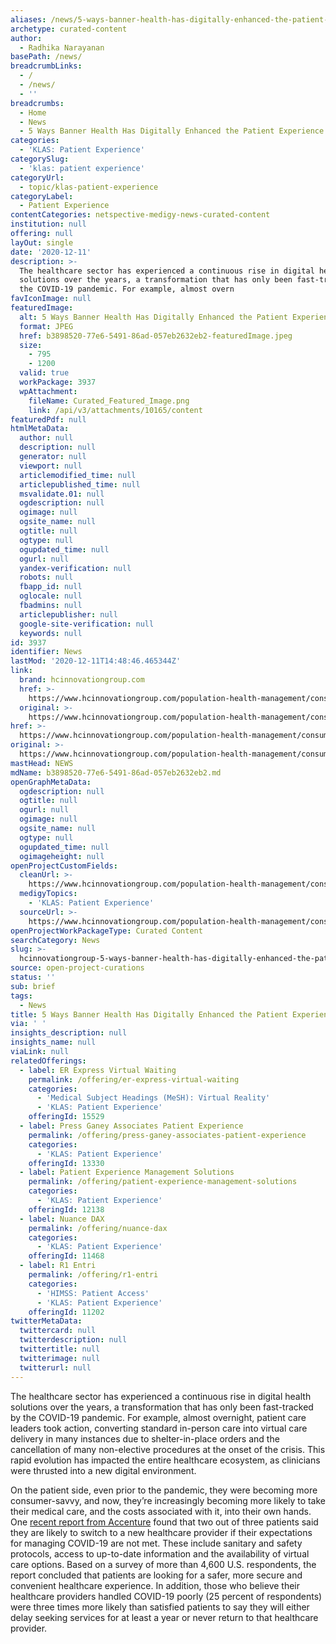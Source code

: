 ```yaml
---
aliases: /news/5-ways-banner-health-has-digitally-enhanced-the-patient-experience
archetype: curated-content
author:
  - Radhika Narayanan
basePath: /news/
breadcrumbLinks:
  - /
  - /news/
  - ''
breadcrumbs:
  - Home
  - News
  - 5 Ways Banner Health Has Digitally Enhanced the Patient Experience
categories:
  - 'KLAS: Patient Experience'
categorySlug:
  - 'klas: patient experience'
categoryUrl:
  - topic/klas-patient-experience
categoryLabel:
  - Patient Experience
contentCategories: netspective-medigy-news-curated-content
institution: null
offering: null
layOut: single
date: '2020-12-11'
description: >-
  The healthcare sector has experienced a continuous rise in digital health
  solutions over the years, a transformation that has only been fast-tracked by
  the COVID-19 pandemic. For example, almost overn
favIconImage: null
featuredImage:
  alt: 5 Ways Banner Health Has Digitally Enhanced the Patient Experience
  format: JPEG
  href: b3898520-77e6-5491-86ad-057eb2632eb2-featuredImage.jpeg
  size:
    - 795
    - 1200
  valid: true
  workPackage: 3937
  wpAttachment:
    fileName: Curated_Featured_Image.png
    link: /api/v3/attachments/10165/content
featuredPdf: null
htmlMetaData:
  author: null
  description: null
  generator: null
  viewport: null
  articlemodified_time: null
  articlepublished_time: null
  msvalidate.01: null
  ogdescription: null
  ogimage: null
  ogsite_name: null
  ogtitle: null
  ogtype: null
  ogupdated_time: null
  ogurl: null
  yandex-verification: null
  robots: null
  fbapp_id: null
  oglocale: null
  fbadmins: null
  articlepublisher: null
  google-site-verification: null
  keywords: null
id: 3937
identifier: News
lastMod: '2020-12-11T14:48:46.465344Z'
link:
  brand: hcinnovationgroup.com
  href: >-
    https://www.hcinnovationgroup.com/population-health-management/consumerism/article/21165670/five-ways-banner-health-has-digitally-enhanced-the-patient-experience
  original: >-
    https://www.hcinnovationgroup.com/population-health-management/consumerism/article/21165670/five-ways-banner-health-has-digitally-enhanced-the-patient-experience
href: >-
  https://www.hcinnovationgroup.com/population-health-management/consumerism/article/21165670/five-ways-banner-health-has-digitally-enhanced-the-patient-experience
original: >-
  https://www.hcinnovationgroup.com/population-health-management/consumerism/article/21165670/five-ways-banner-health-has-digitally-enhanced-the-patient-experience
mastHead: NEWS
mdName: b3898520-77e6-5491-86ad-057eb2632eb2.md
openGraphMetaData:
  ogdescription: null
  ogtitle: null
  ogurl: null
  ogimage: null
  ogsite_name: null
  ogtype: null
  ogupdated_time: null
  ogimageheight: null
openProjectCustomFields:
  cleanUrl: >-
    https://www.hcinnovationgroup.com/population-health-management/consumerism/article/21165670/five-ways-banner-health-has-digitally-enhanced-the-patient-experience
  medigyTopics:
    - 'KLAS: Patient Experience'
  sourceUrl: >-
    https://www.hcinnovationgroup.com/population-health-management/consumerism/article/21165670/five-ways-banner-health-has-digitally-enhanced-the-patient-experience
openProjectWorkPackageType: Curated Content
searchCategory: News
slug: >-
  hcinnovationgroup-5-ways-banner-health-has-digitally-enhanced-the-patient-experience
source: open-project-curations
status: ''
sub: brief
tags:
  - News
title: 5 Ways Banner Health Has Digitally Enhanced the Patient Experience
via: ' '
insights_description: null
insights_name: null
viaLink: null
relatedOfferings:
  - label: ER Express Virtual Waiting
    permalink: /offering/er-express-virtual-waiting
    categories:
      - 'Medical Subject Headings (MeSH): Virtual Reality'
      - 'KLAS: Patient Experience'
    offeringId: 15529
  - label: Press Ganey Associates Patient Experience
    permalink: /offering/press-ganey-associates-patient-experience
    categories:
      - 'KLAS: Patient Experience'
    offeringId: 13330
  - label: Patient Experience Management Solutions
    permalink: /offering/patient-experience-management-solutions
    categories:
      - 'KLAS: Patient Experience'
    offeringId: 12138
  - label: Nuance DAX
    permalink: /offering/nuance-dax
    categories:
      - 'KLAS: Patient Experience'
    offeringId: 11468
  - label: R1 Entri
    permalink: /offering/r1-entri
    categories:
      - 'HIMSS: Patient Access'
      - 'KLAS: Patient Experience'
    offeringId: 11202
twitterMetaData:
  twittercard: null
  twitterdescription: null
  twittertitle: null
  twitterimage: null
  twitterurl: null
---
```

<p>The healthcare sector has experienced a continuous rise in digital health solutions over the years, a transformation that has only been fast-tracked by the COVID-19 pandemic. For example, almost overnight, patient care leaders took action, converting standard in-person care into virtual care delivery in many instances due to shelter-in-place orders and the cancellation of many non-elective procedures at the onset of the crisis. This rapid evolution has impacted the entire healthcare ecosystem, as clinicians were thrusted into a new digital environment.</p><p>On the patient side, even prior to the pandemic, they were becoming more consumer-savvy, and now, they’re increasingly becoming more likely to take their medical care, and the costs associated with it, into their own hands. One <a href="https://www.hcinnovationgroup.com/covid-19/news/21164687/providers-beware-patients-say-theyll-flee-if-covid-expectations-arent-met">recent report from Accenture</a> found that two out of three patients said they are likely to switch to a new healthcare provider if their expectations for managing COVID-19 are not met. These include sanitary and safety protocols, access to up-to-date information and the availability of virtual care options. Based on a survey of more than 4,600 U.S. respondents, the report concluded that patients are looking for a safer, more secure and convenient healthcare experience. In addition, those who believe their healthcare providers handled COVID-19 poorly (25 percent of respondents) were three times more likely than satisfied patients to say they will either delay seeking services for at least a year or never return to that healthcare provider.</p>